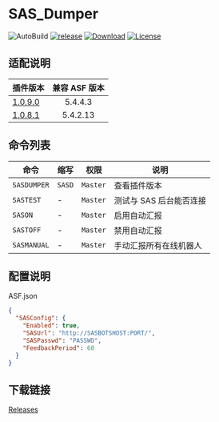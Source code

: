 # SAS_Dumper

![AutoBuild][workflow_b] [![release][release_b]][release] [![Download][download_b]][release] [![License][license_b]][license]

## 适配说明

| 插件版本                                                             | 兼容 ASF 版本 |
| -------------------------------------------------------------------- | :-----------: |
| [1.0.9.0](https://github.com/chr233/SAS_Dumper/releases/tag/1.0.9.0) |    5.4.4.3    |
| [1.0.8.1](https://github.com/chr233/SAS_Dumper/releases/tag/1.0.8.1) |   5.4.2.13    |

## 命令列表

| 命令        | 缩写   | 权限     | 说明                    |
| ----------- | ------ | -------- | ----------------------- |
| `SASDUMPER` | `SASD` | `Master` | 查看插件版本            |
| `SASTEST`   | -      | `Master` | 测试与 SAS 后台能否连接 |
| `SASON`     | -      | `Master` | 启用自动汇报            |
| `SASTOFF`   | -      | `Master` | 禁用自动汇报            |
| `SASMANUAL` | -      | `Master` | 手动汇报所有在线机器人  |

## 配置说明

ASF.json

```json
{
  "SASConfig": {
    "Enabled": true,
    "SASUrl": "http://SASBOTSHOST:PORT/",
    "SASPasswd": "PASSWD",
    "FeedbackPeriod": 60
  }
}
```

## 下载链接

[Releases](https://github.com/chr233/SAS_Dumper/releases)

[workflow_b]: https://img.shields.io/github/actions/workflow/status/chr233/SAS_Dumper/autobuild.yml?logo=github
[download_b]: https://img.shields.io/github/downloads/chr233/SAS_Dumper/total
[release]: https://github.com/chr233/SAS_Dumper/releases
[release_b]: https://img.shields.io/github/v/release/chr233/SAS_Dumper
[license]: https://github.com/chr233/SAS_Dumper/blob/master/license
[license_b]: https://img.shields.io/github/license/chr233/SAS_Dumper
